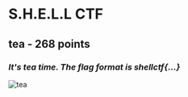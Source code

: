 # **S.H.E.L.L CTF**
## **tea** - 268 points 
### *It's tea time. The flag format is shellctf{...}*
![[tea](https://github.com/LaoDaiDia/CTF/blob/main/2022/shellctf/tea)](/images/img_tea.PNG) 